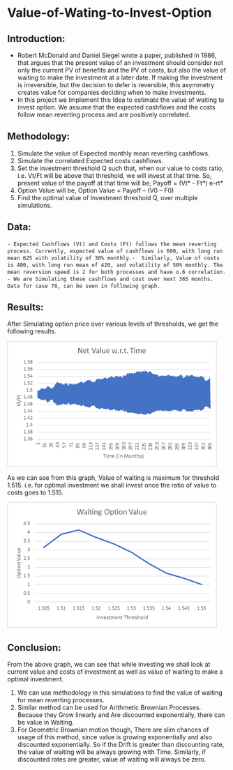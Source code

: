 # Value-of-Wating-to-Invest-Option

## Introduction: 
- Robert McDonald and Daniel Siegel wrote a paper, published in 1986, that argues that the present value of an investment should consider not only the current PV of benefits and the PV of costs, but also the value of waiting to make the investment at a later date.  If making the investment is irreversible, but the decision to defer is reversible, this asymmetry creates value for companies deciding when to make investments.
- In this project we Implement this Idea to estimate the value of waiting to invest option. We assume that the expected cashflows and the costs follow mean reverting process and are positively correlated.

## Methodology: 
1.	Simulate the value of Expected monthly mean reverting cashflows.
2.	Simulate the correlated Expected costs cashflows.
3.	Set the investment threshold Q such that, when our value to costs ratio, i.e. Vt/Ft will be above that threshold, we will invest at that time.
So, present value of the payoff at that time will be,
Payoff = (Vt* - Ft*) e-rt* 
4.	Option Value will be, 
Option Value = Payoff – (V0 – F0)
5.	Find the optimal value of Investment threshold Q, over multiple simulations.

## Data:
	- Expected Cashflows (Vt) and Costs (Ft) follows the mean reverting process. Currently, expected value of cashflows is 600, with long run mean 625 with volatility of 30% monthly.-  Similarly, Value of costs is 400, with long run mean of 420, and volatility of 50% monthly. The mean reversion speed is 2 for both processes and have o.6 correlation. 
	- We are Simulating these cashflows and cost over next 365 months. 
	Data for case 78, can be seen in following graph.
	  

## Results:
After Simulating option price over various levels of thresholds, we get the following results.

![Architecture](data.png)

As we can see from this graph, Value of waiting is maximum for threshold 1.515. i.e. for optimal investment we shall invest once the ratio of value to costs goes to 1.515.

![screenshot](Results.png)


## Conclusion:
From the above graph, we can see that while investing we shall look at current value and costs of investment as well as value of waiting  to make a optimal investment.
1.	We can use methodology in this simulations to find the value of waiting for mean reverting processes.
2.	Similar method can be used for Arithmetic Brownian Processes. Because they Grow linearly and Are discounted exponentially, there can be value in Waiting.
3.	For Geometric Brownian motion though, There are slim chances of usage of this method, since value is growing exponentially and also discounted exponentially. So if the Drift is greater than discounting rate, the value of waiting will be always growing with Time. Similarly, if discounted rates are greater, value of waiting will always be zero. 
